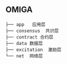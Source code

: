 ## OMIGA     
```     
├── app   应用层
├── consensus  共识层
├── contract 合约层  
├── data 数据层
├── excitation  激励层
└── net  网络层    
```   
